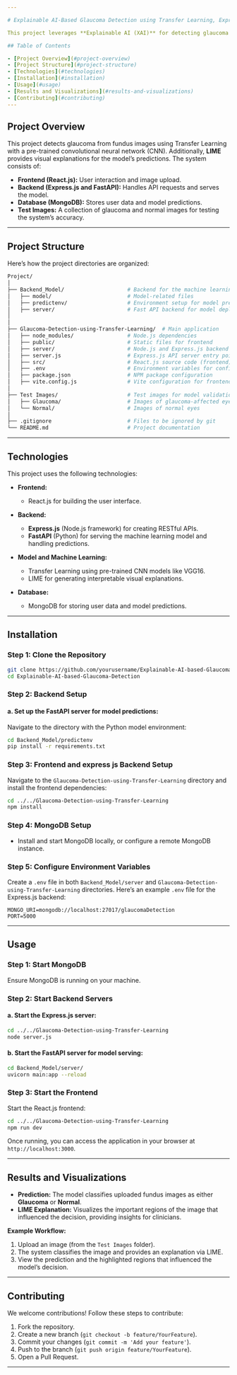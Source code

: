 ```yaml
---

# Explainable AI-Based Glaucoma Detection using Transfer Learning, Express.js, and LIME

This project leverages **Explainable AI (XAI)** for detecting glaucoma using Transfer Learning with a pre-trained CNN model, combined with **LIME** (Local Interpretable Model-agnostic Explanations) for model interpretability. The system uses **Express.js** and **FastAPI** for backend operations, and **React.js** for a responsive frontend.

## Table of Contents

- [Project Overview](#project-overview)
- [Project Structure](#project-structure)
- [Technologies](#technologies)
- [Installation](#installation)
- [Usage](#usage)
- [Results and Visualizations](#results-and-visualizations)
- [Contributing](#contributing)
---
```


## Project Overview

This project detects glaucoma from fundus images using Transfer Learning with a pre-trained convolutional neural network (CNN). Additionally, **LIME** provides visual explanations for the model’s predictions. The system consists of:
- **Frontend (React.js):** User interaction and image upload.
- **Backend (Express.js and FastAPI):** Handles API requests and serves the model.
- **Database (MongoDB):** Stores user data and model predictions.
- **Test Images:** A collection of glaucoma and normal images for testing the system’s accuracy.

---

## Project Structure

Here’s how the project directories are organized:

```bash
Project/
│
├── Backend_Model/                    # Backend for the machine learning model and API
│   ├── model/                        # Model-related files
│   ├── predictenv/                   # Environment setup for model predictions
│   ├── server/                       # Fast API backend for model deployment
│   
│
├── Glaucoma-Detection-using-Transfer-Learning/  # Main application
│   ├── node_modules/                 # Node.js dependencies
│   ├── public/                       # Static files for frontend
│   ├── server/                       # Node.js and Express.js backend configuration
│   ├── server.js                     # Express.js API server entry point
│   ├── src/                          # React.js source code (frontend)
│   ├── .env                          # Environment variables for configuration
│   ├── package.json                  # NPM package configuration
│   ├── vite.config.js                # Vite configuration for frontend
│
├── Test Images/                      # Test images for model validation
│   ├── Glaucoma/                     # Images of glaucoma-affected eyes
│   └── Normal/                       # Images of normal eyes
│
├── .gitignore                        # Files to be ignored by git
└── README.md                         # Project documentation
```

---

## Technologies

This project uses the following technologies:

- **Frontend:**
  - React.js for building the user interface.
  
- **Backend:**
  - **Express.js** (Node.js framework) for creating RESTful APIs.
  - **FastAPI** (Python) for serving the machine learning model and handling predictions.

- **Model and Machine Learning:**
  - Transfer Learning using pre-trained CNN models like VGG16.
  - LIME for generating interpretable visual explanations.

- **Database:**
  - MongoDB for storing user data and model predictions.

---

## Installation

### Step 1: Clone the Repository

```bash
git clone https://github.com/yourusername/Explainable-AI-based-Glaucoma-Detection.git
cd Explainable-AI-based-Glaucoma-Detection
```

### Step 2: Backend Setup

#### a. Set up the **FastAPI** server for model predictions:

Navigate to the directory with the Python model environment:
```bash
cd Backend_Model/predictenv
pip install -r requirements.txt
```

### Step 3: Frontend and express js Backend Setup

Navigate to the `Glaucoma-Detection-using-Transfer-Learning` directory and install the frontend dependencies:
```bash
cd ../../Glaucoma-Detection-using-Transfer-Learning
npm install
```

### Step 4: MongoDB Setup

- Install and start MongoDB locally, or configure a remote MongoDB instance.

### Step 5: Configure Environment Variables

Create a `.env` file in both `Backend_Model/server` and `Glaucoma-Detection-using-Transfer-Learning` directories. Here’s an example `.env` file for the Express.js backend:

```env
MONGO_URI=mongodb://localhost:27017/glaucomaDetection
PORT=5000
```

---

## Usage

### Step 1: Start MongoDB

Ensure MongoDB is running on your machine.

### Step 2: Start Backend Servers

#### a. Start the **Express.js** server:
```bash
cd ../../Glaucoma-Detection-using-Transfer-Learning
node server.js
```

#### b. Start the **FastAPI** server for model serving:
```bash
cd Backend_Model/server/
uvicorn main:app --reload
```

### Step 3: Start the Frontend

Start the React.js frontend:
```bash
cd ../../Glaucoma-Detection-using-Transfer-Learning
npm run dev
```

Once running, you can access the application in your browser at `http://localhost:3000`.

---

## Results and Visualizations

- **Prediction:** The model classifies uploaded fundus images as either **Glaucoma** or **Normal**.
- **LIME Explanation:** Visualizes the important regions of the image that influenced the decision, providing insights for clinicians.

**Example Workflow:**

1. Upload an image (from the `Test Images` folder).
2. The system classifies the image and provides an explanation via LIME.
3. View the prediction and the highlighted regions that influenced the model’s decision.

---

## Contributing

We welcome contributions! Follow these steps to contribute:

1. Fork the repository.
2. Create a new branch (`git checkout -b feature/YourFeature`).
3. Commit your changes (`git commit -m 'Add your feature'`).
4. Push to the branch (`git push origin feature/YourFeature`).
5. Open a Pull Request.

---
